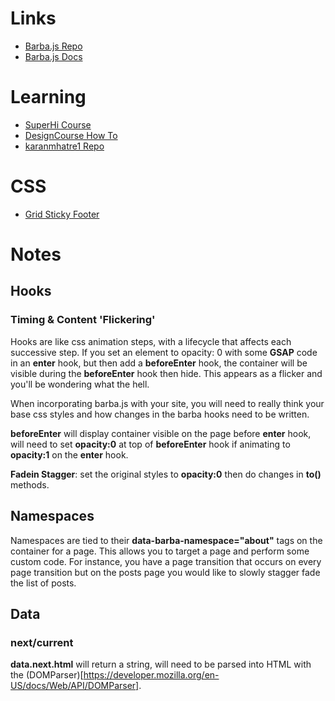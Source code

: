 # Links

- [Barba.js Repo](https://github.com/barbajs/barba)
- [Barba.js Docs](https://barba.js.org/docs/getstarted/intro/)


# Learning

- [SuperHi Course](https://www.superhi.com/courses/smooth-page-transitions-effects)
- [DesignCourse How To](https://www.youtube.com/watch?v=aMucZErEdZg)
- [karanmhatre1 Repo](https://github.com/karanmhatre1/barba-page-transition-example)

# CSS

- [Grid Sticky Footer](https://dev.to/niorad/keeping-the-footer-at-the-bottom-with-css-grid-15mf)



# Notes

## Hooks

### Timing & Content 'Flickering'

Hooks are like css animation steps, with a lifecycle that affects each successive step.
If you set an element to opacity: 0 with some **GSAP** code in an **enter** hook, but then add a **beforeEnter** hook, the container will be visible during the **beforeEnter** hook then hide.  This appears as a flicker and you'll be wondering what the hell.

When incorporating barba.js with your site, you will need to really think your base css styles and how changes in the barba hooks need to be written.

**beforeEnter** will display container visible on the page before **enter** hook, will need to set **opacity:0** at top of **beforeEnter** hook if animating to **opacity:1** on the **enter** hook.

**Fadein Stagger**: set the original styles to **opacity:0** then do changes in **to()** methods.


## Namespaces

Namespaces are tied to their **data-barba-namespace="about"** tags on the container for a page.
This allows you to target a page and perform some custom code.
For instance, you have a page transition that occurs on every page transition but on the posts page you would
like to slowly stagger fade the list of posts.

## Data

### next/current

**data.next.html** will return a string, will need to be parsed into HTML with the (DOMParser)[https://developer.mozilla.org/en-US/docs/Web/API/DOMParser].
